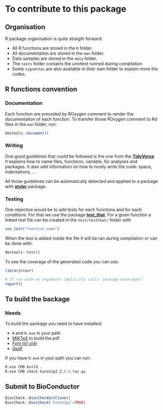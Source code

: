 # To contribute to this package

## Organisation

R package organisation is quite straigth forward:

- All R functions are stored in the `R` folder.
- All documentation are stored in the `man` folder.
- Data samples are stored in the `data` folder.
- The `tests` folder contains the unnitest runned during compilation
- Some `vignettes` are also available in their own folder to explain more the codes.

## R functions convention

### Documentation

Each function are preceded by ROxygen comment to render the documentation of each function.
To transfer those ROxygen comment to Rd files in the `man` folder, run:

```R
devtools::document()
```

### Writing

One good guidelines that could be followed is the one from the [**TidyVerse**](https://style.tidyverse.org/).
It explains how to name files, functions, variable, for analyses and packages.
It also add information on how to nicely write the code: space, indentations, ...

All those guidelines can be automatically detected and applied to a package with [**styler**](https://styler.r-lib.org/) package.

### Testing

One objective would be to add tests for each functions and for each conditions.
For that we use the package [**test_that**](https://testthat.r-lib.org/).
For a given function a linked test file can be created in the `test/testthat/` folder with

```R
use_test("function_name")
```

When the test is added inside the file it will be ran during compilation or can be done with:

```R
devtools::test()   
```

To see the coverage of the generated code you can use:

```R
library(covr)

# If run with no arguments implicitly calls `package_coverage()`
report()
```

## To build the backage

### Needs

To build the package you need to have installed:

- `R` and `R.exe` in your path
- [MiKTeX](https://miktex.org/download) to build the pdf
- [Font ts1-zi4r](https://tex.stackexchange.com/questions/125274/error-font-ts1-zi4r-at-540-not-found)
- [Qpdf](https://github.com/qpdf/qpdf)

If you have `R.exe` in your path you can run:

```R
R.exe CMD build .
R.exe CMD check kinship2_2.0.0.tar.gz
```

## Submit to BioConductor

```R
BiocCheck::BiocCheckGitClone()
BiocCheck::BiocCheck('kinship2'=TRUE)
```
